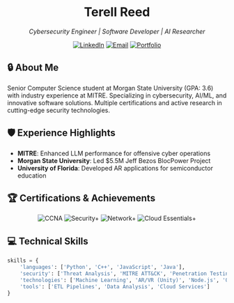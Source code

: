 <div align="center">
  <h1>Terell Reed</h1>
  <p><i>Cybersecurity Engineer | Software Developer | AI Researcher</i></p>
  
  [![LinkedIn](https://img.shields.io/badge/LinkedIn-0077B5?style=for-the-badge&logo=linkedin&logoColor=white)](https://www.linkedin.com/in/terell-reed-140377263/)
  [![Email](https://img.shields.io/badge/Email-D14836?style=for-the-badge&logo=gmail&logoColor=white)](mailto:terellebony@gmail.com)
  [![Portfolio](https://img.shields.io/badge/Portfolio-000000?style=for-the-badge&logo=safari&logoColor=white)](https://terellreed-tech.github.io/)
</div>

## 🔒 About Me

Senior Computer Science student at Morgan State University (GPA: 3.6) with industry experience at MITRE. Specializing in cybersecurity, AI/ML, and innovative software solutions. Multiple certifications and active research in cutting-edge security technologies.

## 🛡️ Experience Highlights

- **MITRE**: Enhanced LLM performance for offensive cyber operations
- **Morgan State University**: Led $5.5M Jeff Bezos BlocPower Project
- **University of Florida**: Developed AR applications for semiconductor education

## 🏆 Certifications & Achievements

<div align="center">
  
  ![CCNA](https://img.shields.io/badge/CCNA-1BA0D7?style=flat-square&logo=cisco&logoColor=white)
  ![Security+](https://img.shields.io/badge/Security+-FF0000?style=flat-square&logo=comptia&logoColor=white)
  ![Network+](https://img.shields.io/badge/Network+-007ACC?style=flat-square&logo=comptia&logoColor=white)
  ![Cloud Essentials+](https://img.shields.io/badge/Cloud_Essentials+-232F3E?style=flat-square&logo=comptia&logoColor=white)
  
</div>

## 💻 Technical Skills

```python
skills = {
    'languages': ['Python', 'C++', 'JavaScript', 'Java'],
    'security': ['Threat Analysis', 'MITRE ATT&CK', 'Penetration Testing', 'Incident Response'],
    'technologies': ['Machine Learning', 'AR/VR (Unity)', 'Node.js', 'OpenCV'],
    'tools': ['ETL Pipelines', 'Data Analysis', 'Cloud Services']
}
